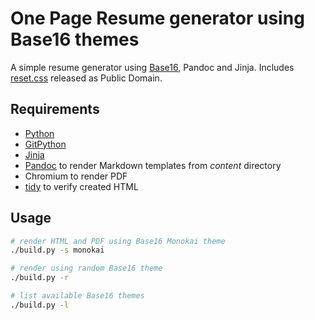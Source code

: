 # One Page Resume generator using Base16 themes

A simple resume generator using [Base16](https://github.com/chriskempson/base16), Pandoc and Jinja.
Includes [reset.css](https://meyerweb.com/eric/tools/css/reset/) released as Public Domain.

## Requirements

- [Python](https://www.python.org/)
- [GitPython](https://github.com/gitpython-developers/GitPython)
- [Jinja](https://jinja.palletsprojects.com/en/2.11.x/)
- [Pandoc](https://pandoc.org/) to render Markdown templates from _content_ directory
- Chromium to render PDF
- [tidy](http://www.html-tidy.org/) to verify created HTML

## Usage

```sh
# render HTML and PDF using Base16 Monokai theme
./build.py -s monokai

# render using random Base16 theme
./build.py -r

# list available Base16 themes
./build.py -l
```
